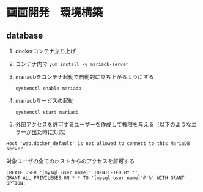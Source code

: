 # 画面開発　環境構築

## database
1. dockerコンテナ立ち上げ
2. コンテナ内で `yum install -y mariadb-server`
3. mariadbをコンテナ起動で自動的に立ち上がるようにする

    `systemctl enable mariadb`

4. mariadbサービスの起動

    `systemctl start mariadb`

5. 外部アクセスを許可するユーザーを作成して権限を与える（以下のようなエラーが出た時に対応）

`Host 'web.docker_default' is not allowed to connect to this MariaDB server'`

対象ユーザの全てのホストからのアクセスを許可する

```
CREATE USER '[mysql user name]' IDENTIFIED BY '';
GRANT ALL PRIVILEGES ON *.* TO '[mysql user name]'@'%' WITH GRANT OPTION;
```